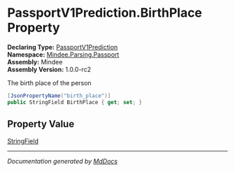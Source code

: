 ﻿<!--  
  <auto-generated>   
    The contents of this file were generated by a tool.  
    Changes to this file may be list if the file is regenerated  
  </auto-generated>   
-->

# PassportV1Prediction.BirthPlace Property

**Declaring Type:** [PassportV1Prediction](../index.md)  
**Namespace:** [Mindee.Parsing.Passport](../../index.md)  
**Assembly:** Mindee  
**Assembly Version:** 1.0.0\-rc2

The birth place  of the person

```csharp
[JsonPropertyName("birth_place")]
public StringField BirthPlace { get; set; }
```

## Property Value

[StringField](../../../Common/StringField/index.md)

___

*Documentation generated by [MdDocs](https://github.com/ap0llo/mddocs)*
